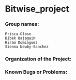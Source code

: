# Bitwise_project

### Group names:
    Prisca Olose
    Bibek Bajagain
    Hiram Dominguez
    Sienna Newby-Sanchez

### Organization of the Project:

### Known Bugs or Problems:




